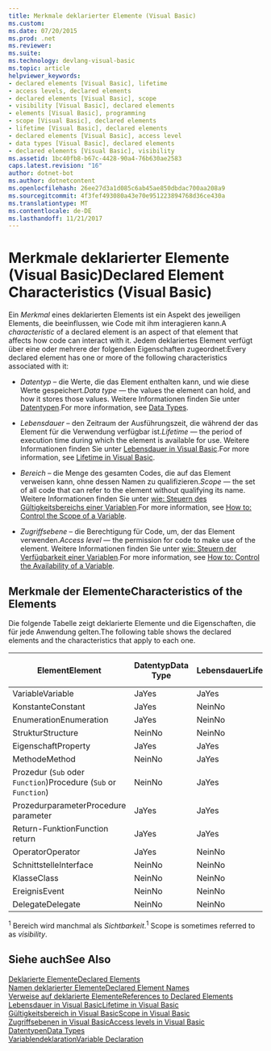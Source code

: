 ```yaml
---
title: Merkmale deklarierter Elemente (Visual Basic)
ms.custom: 
ms.date: 07/20/2015
ms.prod: .net
ms.reviewer: 
ms.suite: 
ms.technology: devlang-visual-basic
ms.topic: article
helpviewer_keywords:
- declared elements [Visual Basic], lifetime
- access levels, declared elements
- declared elements [Visual Basic], scope
- visibility [Visual Basic], declared elements
- elements [Visual Basic], programming
- scope [Visual Basic], declared elements
- lifetime [Visual Basic], declared elements
- declared elements [Visual Basic], access level
- data types [Visual Basic], declared elements
- declared elements [Visual Basic], visibility
ms.assetid: 1bc40fb8-b67c-4428-90a4-76b630ae2583
caps.latest.revision: "16"
author: dotnet-bot
ms.author: dotnetcontent
ms.openlocfilehash: 26ee27d3a1d085c6ab45ae850dbdac700aa208a9
ms.sourcegitcommit: 4f3fef493080a43e70e951223894768d36ce430a
ms.translationtype: MT
ms.contentlocale: de-DE
ms.lasthandoff: 11/21/2017
---
```

# <a name="declared-element-characteristics-visual-basic"></a><span data-ttu-id="45d51-102">Merkmale deklarierter Elemente (Visual Basic)</span><span class="sxs-lookup"><span data-stu-id="45d51-102">Declared Element Characteristics (Visual Basic)</span></span>
<span data-ttu-id="45d51-103">Ein *Merkmal* eines deklarierten Elements ist ein Aspekt des jeweiligen Elements, die beeinflussen, wie Code mit ihm interagieren kann.</span><span class="sxs-lookup"><span data-stu-id="45d51-103">A *characteristic* of a declared element is an aspect of that element that affects how code can interact with it.</span></span> <span data-ttu-id="45d51-104">Jedem deklariertes Element verfügt über eine oder mehrere der folgenden Eigenschaften zugeordnet:</span><span class="sxs-lookup"><span data-stu-id="45d51-104">Every declared element has one or more of the following characteristics associated with it:</span></span>  
  
-   <span data-ttu-id="45d51-105">*Datentyp* – die Werte, die das Element enthalten kann, und wie diese Werte gespeichert.</span><span class="sxs-lookup"><span data-stu-id="45d51-105">*Data type* — the values the element can hold, and how it stores those values.</span></span> <span data-ttu-id="45d51-106">Weitere Informationen finden Sie unter [Datentypen](../../../../visual-basic/language-reference/data-types/data-type-summary.md).</span><span class="sxs-lookup"><span data-stu-id="45d51-106">For more information, see [Data Types](../../../../visual-basic/language-reference/data-types/data-type-summary.md).</span></span>  
  
-   <span data-ttu-id="45d51-107">*Lebensdauer* – den Zeitraum der Ausführungszeit, die während der das Element für die Verwendung verfügbar ist.</span><span class="sxs-lookup"><span data-stu-id="45d51-107">*Lifetime* — the period of execution time during which the element is available for use.</span></span> <span data-ttu-id="45d51-108">Weitere Informationen finden Sie unter [Lebensdauer in Visual Basic](../../../../visual-basic/programming-guide/language-features/declared-elements/lifetime.md).</span><span class="sxs-lookup"><span data-stu-id="45d51-108">For more information, see [Lifetime in Visual Basic](../../../../visual-basic/programming-guide/language-features/declared-elements/lifetime.md).</span></span>  
  
-   <span data-ttu-id="45d51-109">*Bereich* – die Menge des gesamten Codes, die auf das Element verweisen kann, ohne dessen Namen zu qualifizieren.</span><span class="sxs-lookup"><span data-stu-id="45d51-109">*Scope* — the set of all code that can refer to the element without qualifying its name.</span></span> <span data-ttu-id="45d51-110">Weitere Informationen finden Sie unter [wie: Steuern des Gültigkeitsbereichs einer Variablen](../../../../visual-basic/programming-guide/language-features/declared-elements/how-to-control-the-scope-of-a-variable.md).</span><span class="sxs-lookup"><span data-stu-id="45d51-110">For more information, see [How to: Control the Scope of a Variable](../../../../visual-basic/programming-guide/language-features/declared-elements/how-to-control-the-scope-of-a-variable.md).</span></span>  
  
-   <span data-ttu-id="45d51-111">*Zugriffsebene* – die Berechtigung für Code, um, der das Element verwenden.</span><span class="sxs-lookup"><span data-stu-id="45d51-111">*Access level* — the permission for code to make use of the element.</span></span> <span data-ttu-id="45d51-112">Weitere Informationen finden Sie unter [wie: Steuern der Verfügbarkeit einer Variablen](../../../../visual-basic/programming-guide/language-features/declared-elements/how-to-control-the-availability-of-a-variable.md).</span><span class="sxs-lookup"><span data-stu-id="45d51-112">For more information, see [How to: Control the Availability of a Variable](../../../../visual-basic/programming-guide/language-features/declared-elements/how-to-control-the-availability-of-a-variable.md).</span></span>  
  
## <a name="characteristics-of-the-elements"></a><span data-ttu-id="45d51-113">Merkmale der Elemente</span><span class="sxs-lookup"><span data-stu-id="45d51-113">Characteristics of the Elements</span></span>  
 <span data-ttu-id="45d51-114">Die folgende Tabelle zeigt deklarierte Elemente und die Eigenschaften, die für jede Anwendung gelten.</span><span class="sxs-lookup"><span data-stu-id="45d51-114">The following table shows the declared elements and the characteristics that apply to each one.</span></span>  
  
|<span data-ttu-id="45d51-115">Element</span><span class="sxs-lookup"><span data-stu-id="45d51-115">Element</span></span>|<span data-ttu-id="45d51-116">Datentyp</span><span class="sxs-lookup"><span data-stu-id="45d51-116">Data Type</span></span>|<span data-ttu-id="45d51-117">Lebensdauer</span><span class="sxs-lookup"><span data-stu-id="45d51-117">Lifetime</span></span>|<span data-ttu-id="45d51-118">Bereich <sup>1</sup></span><span class="sxs-lookup"><span data-stu-id="45d51-118">Scope <sup>1</sup></span></span>|<span data-ttu-id="45d51-119">Zugriffsebene</span><span class="sxs-lookup"><span data-stu-id="45d51-119">Access Level</span></span>|  
|-------------|---------------|--------------|------------------------|------------------|  
|<span data-ttu-id="45d51-120">Variable</span><span class="sxs-lookup"><span data-stu-id="45d51-120">Variable</span></span>|<span data-ttu-id="45d51-121">Ja</span><span class="sxs-lookup"><span data-stu-id="45d51-121">Yes</span></span>|<span data-ttu-id="45d51-122">Ja</span><span class="sxs-lookup"><span data-stu-id="45d51-122">Yes</span></span>|<span data-ttu-id="45d51-123">Ja</span><span class="sxs-lookup"><span data-stu-id="45d51-123">Yes</span></span>|<span data-ttu-id="45d51-124">Ja</span><span class="sxs-lookup"><span data-stu-id="45d51-124">Yes</span></span>|  
|<span data-ttu-id="45d51-125">Konstante</span><span class="sxs-lookup"><span data-stu-id="45d51-125">Constant</span></span>|<span data-ttu-id="45d51-126">Ja</span><span class="sxs-lookup"><span data-stu-id="45d51-126">Yes</span></span>|<span data-ttu-id="45d51-127">Nein</span><span class="sxs-lookup"><span data-stu-id="45d51-127">No</span></span>|<span data-ttu-id="45d51-128">Ja</span><span class="sxs-lookup"><span data-stu-id="45d51-128">Yes</span></span>|<span data-ttu-id="45d51-129">Ja</span><span class="sxs-lookup"><span data-stu-id="45d51-129">Yes</span></span>|  
|<span data-ttu-id="45d51-130">Enumeration</span><span class="sxs-lookup"><span data-stu-id="45d51-130">Enumeration</span></span>|<span data-ttu-id="45d51-131">Ja</span><span class="sxs-lookup"><span data-stu-id="45d51-131">Yes</span></span>|<span data-ttu-id="45d51-132">Nein</span><span class="sxs-lookup"><span data-stu-id="45d51-132">No</span></span>|<span data-ttu-id="45d51-133">Ja</span><span class="sxs-lookup"><span data-stu-id="45d51-133">Yes</span></span>|<span data-ttu-id="45d51-134">Ja</span><span class="sxs-lookup"><span data-stu-id="45d51-134">Yes</span></span>|  
|<span data-ttu-id="45d51-135">Struktur</span><span class="sxs-lookup"><span data-stu-id="45d51-135">Structure</span></span>|<span data-ttu-id="45d51-136">Nein</span><span class="sxs-lookup"><span data-stu-id="45d51-136">No</span></span>|<span data-ttu-id="45d51-137">Nein</span><span class="sxs-lookup"><span data-stu-id="45d51-137">No</span></span>|<span data-ttu-id="45d51-138">Ja</span><span class="sxs-lookup"><span data-stu-id="45d51-138">Yes</span></span>|<span data-ttu-id="45d51-139">Ja</span><span class="sxs-lookup"><span data-stu-id="45d51-139">Yes</span></span>|  
|<span data-ttu-id="45d51-140">Eigenschaft</span><span class="sxs-lookup"><span data-stu-id="45d51-140">Property</span></span>|<span data-ttu-id="45d51-141">Ja</span><span class="sxs-lookup"><span data-stu-id="45d51-141">Yes</span></span>|<span data-ttu-id="45d51-142">Ja</span><span class="sxs-lookup"><span data-stu-id="45d51-142">Yes</span></span>|<span data-ttu-id="45d51-143">Ja</span><span class="sxs-lookup"><span data-stu-id="45d51-143">Yes</span></span>|<span data-ttu-id="45d51-144">Ja</span><span class="sxs-lookup"><span data-stu-id="45d51-144">Yes</span></span>|  
|<span data-ttu-id="45d51-145">Methode</span><span class="sxs-lookup"><span data-stu-id="45d51-145">Method</span></span>|<span data-ttu-id="45d51-146">Nein</span><span class="sxs-lookup"><span data-stu-id="45d51-146">No</span></span>|<span data-ttu-id="45d51-147">Ja</span><span class="sxs-lookup"><span data-stu-id="45d51-147">Yes</span></span>|<span data-ttu-id="45d51-148">Ja</span><span class="sxs-lookup"><span data-stu-id="45d51-148">Yes</span></span>|<span data-ttu-id="45d51-149">Ja</span><span class="sxs-lookup"><span data-stu-id="45d51-149">Yes</span></span>|  
|<span data-ttu-id="45d51-150">Prozedur (`Sub` oder `Function`)</span><span class="sxs-lookup"><span data-stu-id="45d51-150">Procedure (`Sub` or `Function`)</span></span>|<span data-ttu-id="45d51-151">Nein</span><span class="sxs-lookup"><span data-stu-id="45d51-151">No</span></span>|<span data-ttu-id="45d51-152">Ja</span><span class="sxs-lookup"><span data-stu-id="45d51-152">Yes</span></span>|<span data-ttu-id="45d51-153">Ja</span><span class="sxs-lookup"><span data-stu-id="45d51-153">Yes</span></span>|<span data-ttu-id="45d51-154">Ja</span><span class="sxs-lookup"><span data-stu-id="45d51-154">Yes</span></span>|  
|<span data-ttu-id="45d51-155">Prozedurparameter</span><span class="sxs-lookup"><span data-stu-id="45d51-155">Procedure parameter</span></span>|<span data-ttu-id="45d51-156">Ja</span><span class="sxs-lookup"><span data-stu-id="45d51-156">Yes</span></span>|<span data-ttu-id="45d51-157">Ja</span><span class="sxs-lookup"><span data-stu-id="45d51-157">Yes</span></span>|<span data-ttu-id="45d51-158">Ja</span><span class="sxs-lookup"><span data-stu-id="45d51-158">Yes</span></span>|<span data-ttu-id="45d51-159">Nein</span><span class="sxs-lookup"><span data-stu-id="45d51-159">No</span></span>|  
|<span data-ttu-id="45d51-160">Return-Funktion</span><span class="sxs-lookup"><span data-stu-id="45d51-160">Function return</span></span>|<span data-ttu-id="45d51-161">Ja</span><span class="sxs-lookup"><span data-stu-id="45d51-161">Yes</span></span>|<span data-ttu-id="45d51-162">Ja</span><span class="sxs-lookup"><span data-stu-id="45d51-162">Yes</span></span>|<span data-ttu-id="45d51-163">Ja</span><span class="sxs-lookup"><span data-stu-id="45d51-163">Yes</span></span>|<span data-ttu-id="45d51-164">Nein</span><span class="sxs-lookup"><span data-stu-id="45d51-164">No</span></span>|  
|<span data-ttu-id="45d51-165">Operator</span><span class="sxs-lookup"><span data-stu-id="45d51-165">Operator</span></span>|<span data-ttu-id="45d51-166">Ja</span><span class="sxs-lookup"><span data-stu-id="45d51-166">Yes</span></span>|<span data-ttu-id="45d51-167">Nein</span><span class="sxs-lookup"><span data-stu-id="45d51-167">No</span></span>|<span data-ttu-id="45d51-168">Ja</span><span class="sxs-lookup"><span data-stu-id="45d51-168">Yes</span></span>|<span data-ttu-id="45d51-169">Ja</span><span class="sxs-lookup"><span data-stu-id="45d51-169">Yes</span></span>|  
|<span data-ttu-id="45d51-170">Schnittstelle</span><span class="sxs-lookup"><span data-stu-id="45d51-170">Interface</span></span>|<span data-ttu-id="45d51-171">Nein</span><span class="sxs-lookup"><span data-stu-id="45d51-171">No</span></span>|<span data-ttu-id="45d51-172">Nein</span><span class="sxs-lookup"><span data-stu-id="45d51-172">No</span></span>|<span data-ttu-id="45d51-173">Ja</span><span class="sxs-lookup"><span data-stu-id="45d51-173">Yes</span></span>|<span data-ttu-id="45d51-174">Ja</span><span class="sxs-lookup"><span data-stu-id="45d51-174">Yes</span></span>|  
|<span data-ttu-id="45d51-175">Klasse</span><span class="sxs-lookup"><span data-stu-id="45d51-175">Class</span></span>|<span data-ttu-id="45d51-176">Nein</span><span class="sxs-lookup"><span data-stu-id="45d51-176">No</span></span>|<span data-ttu-id="45d51-177">Nein</span><span class="sxs-lookup"><span data-stu-id="45d51-177">No</span></span>|<span data-ttu-id="45d51-178">Ja</span><span class="sxs-lookup"><span data-stu-id="45d51-178">Yes</span></span>|<span data-ttu-id="45d51-179">Ja</span><span class="sxs-lookup"><span data-stu-id="45d51-179">Yes</span></span>|  
|<span data-ttu-id="45d51-180">Ereignis</span><span class="sxs-lookup"><span data-stu-id="45d51-180">Event</span></span>|<span data-ttu-id="45d51-181">Nein</span><span class="sxs-lookup"><span data-stu-id="45d51-181">No</span></span>|<span data-ttu-id="45d51-182">Nein</span><span class="sxs-lookup"><span data-stu-id="45d51-182">No</span></span>|<span data-ttu-id="45d51-183">Ja</span><span class="sxs-lookup"><span data-stu-id="45d51-183">Yes</span></span>|<span data-ttu-id="45d51-184">Ja</span><span class="sxs-lookup"><span data-stu-id="45d51-184">Yes</span></span>|  
|<span data-ttu-id="45d51-185">Delegate</span><span class="sxs-lookup"><span data-stu-id="45d51-185">Delegate</span></span>|<span data-ttu-id="45d51-186">Nein</span><span class="sxs-lookup"><span data-stu-id="45d51-186">No</span></span>|<span data-ttu-id="45d51-187">Nein</span><span class="sxs-lookup"><span data-stu-id="45d51-187">No</span></span>|<span data-ttu-id="45d51-188">Ja</span><span class="sxs-lookup"><span data-stu-id="45d51-188">Yes</span></span>|<span data-ttu-id="45d51-189">Ja</span><span class="sxs-lookup"><span data-stu-id="45d51-189">Yes</span></span>|  
  
 <span data-ttu-id="45d51-190"><sup>1</sup> Bereich wird manchmal als *Sichtbarkeit*.</span><span class="sxs-lookup"><span data-stu-id="45d51-190"><sup>1</sup> Scope is sometimes referred to as *visibility*.</span></span>  
  
## <a name="see-also"></a><span data-ttu-id="45d51-191">Siehe auch</span><span class="sxs-lookup"><span data-stu-id="45d51-191">See Also</span></span>  
 [<span data-ttu-id="45d51-192">Deklarierte Elemente</span><span class="sxs-lookup"><span data-stu-id="45d51-192">Declared Elements</span></span>](../../../../visual-basic/programming-guide/language-features/declared-elements/index.md)  
 [<span data-ttu-id="45d51-193">Namen deklarierter Elemente</span><span class="sxs-lookup"><span data-stu-id="45d51-193">Declared Element Names</span></span>](../../../../visual-basic/programming-guide/language-features/declared-elements/declared-element-names.md)  
 [<span data-ttu-id="45d51-194">Verweise auf deklarierte Elemente</span><span class="sxs-lookup"><span data-stu-id="45d51-194">References to Declared Elements</span></span>](../../../../visual-basic/programming-guide/language-features/declared-elements/references-to-declared-elements.md)  
 [<span data-ttu-id="45d51-195">Lebensdauer in Visual Basic</span><span class="sxs-lookup"><span data-stu-id="45d51-195">Lifetime in Visual Basic</span></span>](../../../../visual-basic/programming-guide/language-features/declared-elements/lifetime.md)  
 [<span data-ttu-id="45d51-196">Gültigkeitsbereich in Visual Basic</span><span class="sxs-lookup"><span data-stu-id="45d51-196">Scope in Visual Basic</span></span>](../../../../visual-basic/programming-guide/language-features/declared-elements/scope.md)  
 [<span data-ttu-id="45d51-197">Zugriffsebenen in Visual Basic</span><span class="sxs-lookup"><span data-stu-id="45d51-197">Access levels in Visual Basic</span></span>](../../../../visual-basic/programming-guide/language-features/declared-elements/access-levels.md)  
 [<span data-ttu-id="45d51-198">Datentypen</span><span class="sxs-lookup"><span data-stu-id="45d51-198">Data Types</span></span>](../../../../visual-basic/programming-guide/language-features/data-types/index.md)  
 [<span data-ttu-id="45d51-199">Variablendeklaration</span><span class="sxs-lookup"><span data-stu-id="45d51-199">Variable Declaration</span></span>](../../../../visual-basic/programming-guide/language-features/variables/variable-declaration.md)
